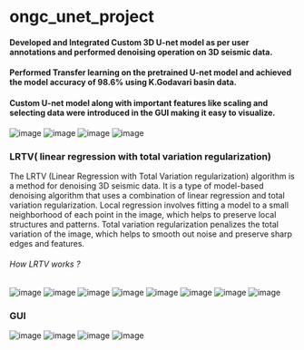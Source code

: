 # ongc_unet_project
#### Developed and Integrated Custom 3D U-net model as per user annotations and performed denoising operation on 3D seismic data.
#### Performed Transfer learning on the pretrained U-net model and achieved the model accuracy of 98.6% using K.Godavari basin data.
#### Custom U-net model along with important features like scaling and selecting data were introduced in the GUI making it easy to visualize.
![image](https://github.com/Ronit-Wanare/ongc_unet_project/assets/85942512/9371093d-81cc-49c1-b5c3-51b827bf0cc4)
![image](https://github.com/Ronit-Wanare/ongc_unet_project/assets/85942512/21c74df9-1661-4465-85b4-7e0668e5cccb)
![image](https://github.com/Ronit-Wanare/ongc_unet_project/assets/85942512/4e1df31c-21d1-40bb-8401-71d91642a3cd)
![image](https://github.com/Ronit-Wanare/ongc_unet_project/assets/85942512/6aeba92f-8248-4389-a4f9-8489ca986da1)
### LRTV( linear regression with total variation regularization)
The LRTV (Linear Regression with Total Variation regularization) algorithm is a method for denoising 3D seismic data. It is a type of model-based denoising algorithm that uses a combination of linear regression and total variation regularization.
Local regression involves fitting a model to a small neighborhood of each point in the image, which helps to preserve local structures and patterns. Total variation regularization penalizes the total variation of the image, which helps to smooth out noise and preserve sharp edges and features.
###### How LRTV works ?
![image](https://github.com/Ronit-Wanare/ongc_unet_project/assets/85942512/672015db-9e71-442b-831b-c7c3e4ca72d9)
![image](https://github.com/Ronit-Wanare/ongc_unet_project/assets/85942512/735b0a0e-838e-42f6-afa9-3163fd4bc351)
![image](https://github.com/Ronit-Wanare/ongc_unet_project/assets/85942512/4edc3629-cf2f-4041-9b6c-ba8c17a7a498)
![image](https://github.com/Ronit-Wanare/ongc_unet_project/assets/85942512/faea4ace-b4f7-4577-98dc-09cc1e9b7531)
![image](https://github.com/Ronit-Wanare/ongc_unet_project/assets/85942512/63234671-4fff-48a8-948b-48aae76ddbdd)
![image](https://github.com/Ronit-Wanare/ongc_unet_project/assets/85942512/8170f220-7fa6-4c6b-9fb5-7ecb4544ce89)
![image](https://github.com/Ronit-Wanare/ongc_unet_project/assets/85942512/50f535ea-d0b5-4d01-8282-c161e0124309)
![image](https://github.com/Ronit-Wanare/ongc_unet_project/assets/85942512/2a28790a-c801-4538-b0ea-827badcb0358)
### GUI
![image](https://github.com/Ronit-Wanare/ongc_unet_project/assets/85942512/f6358e2c-e872-48dc-b6b2-649c473f0e91)
![image](https://github.com/Ronit-Wanare/ongc_unet_project/assets/85942512/b8ac22f3-f308-4df2-9558-05fd9ea4280f)
![image](https://github.com/Ronit-Wanare/ongc_unet_project/assets/85942512/255b6da3-4919-40c9-a825-4a11ea5a3678)
![image](https://github.com/Ronit-Wanare/ongc_unet_project/assets/85942512/4830beda-14c6-467b-a9ce-24fa193c6b95)










